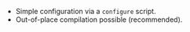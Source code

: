 * Simple configuration via a `configure` script.
* Out-of-place compilation possible (recommended).
